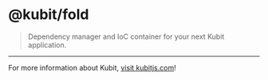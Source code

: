 # @kubit/fold

> Dependency manager and IoC container for your next Kubit application.

<hr />

For more information about Kubit, [visit kubitjs.com](https://kubitjs.com)!
